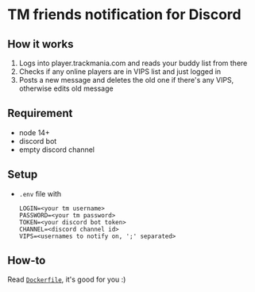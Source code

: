 # TM friends notification for Discord

## How it works
1. Logs into player.trackmania.com and reads your buddy list from there
1. Checks if any online players are in VIPS list and just logged in
1. Posts a new message and deletes the old one if there's any VIPS, otherwise edits old message

## Requirement
- node 14+
- discord bot
- empty discord channel

## Setup
- `.env` file with
    ```
    LOGIN=<your tm username>
    PASSWORD=<your tm password>
    TOKEN=<your discord bot token>
    CHANNEL=<discord channel id>
    VIPS=<usernames to notify on, ';' separated>
    ```

## How-to
Read [`Dockerfile`](Dockerfile), it's good for you :)
